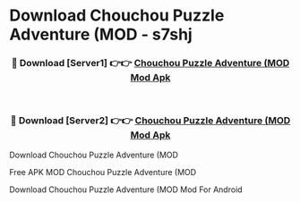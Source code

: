 # Download Chouchou Puzzle Adventure (MOD - s7shj



<div align="center">
<h3>🔴 Download [Server1] 👉👉 <a href="https://momento.my/?title=Chouchou_Puzzle_Adventure_(MOD">Chouchou Puzzle Adventure (MOD Mod Apk</a></h3><br>

<h3>🔴 Download [Server2] 👉👉 <a href="https://momento.my/?title=Chouchou_Puzzle_Adventure_(MOD">Chouchou Puzzle Adventure (MOD Mod Apk</a></h3>
</div>



Download Chouchou Puzzle Adventure (MOD 

Free APK MOD Chouchou Puzzle Adventure (MOD 

Download Chouchou Puzzle Adventure (MOD Mod For Android
